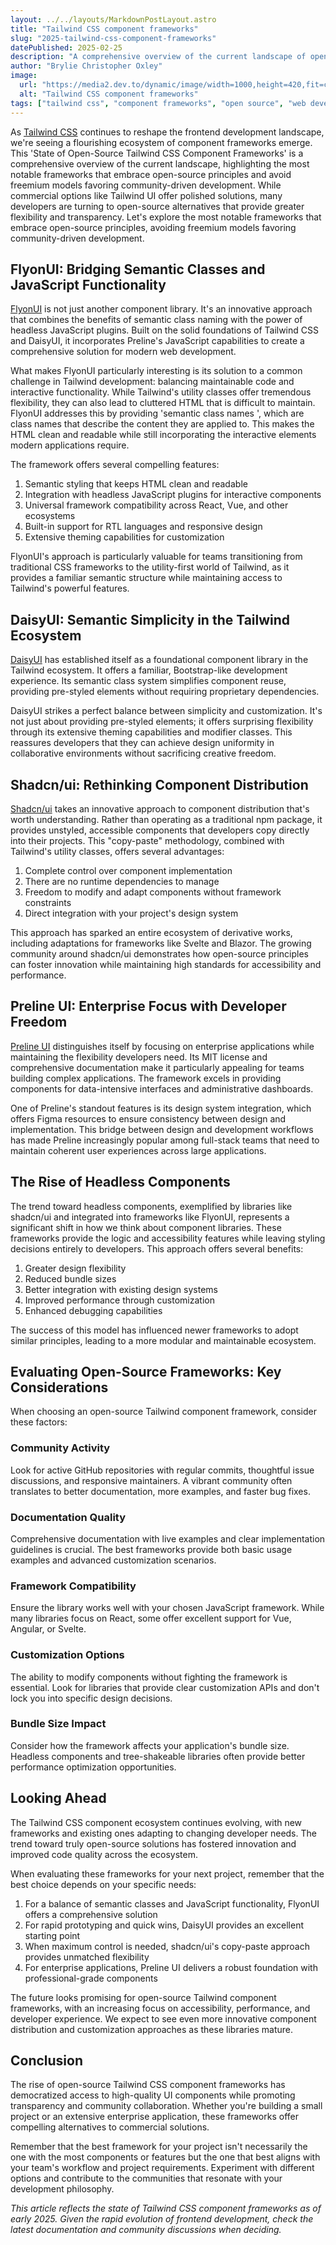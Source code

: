 ```yaml
---
layout: ../../layouts/MarkdownPostLayout.astro
title: "Tailwind CSS component frameworks"
slug: "2025-tailwind-css-component-frameworks"
datePublished: 2025-02-25
description: "A comprehensive overview of the current landscape of open-source Tailwind CSS component frameworks."
author: "Brylie Christopher Oxley"
image:
  url: "https://media2.dev.to/dynamic/image/width=1000,height=420,fit=cover,gravity=auto,format=auto/https%3A%2F%2Fdev-to-uploads.s3.amazonaws.com%2Fuploads%2Farticles%2Fmvnn8bkeli9b4jwcambs.jpg"
  alt: "Tailwind CSS component frameworks"
tags: ["tailwind css", "component frameworks", "open source", "web development"]
---
```

As [Tailwind CSS](https://tailwindcss.com/) continues to reshape the frontend development landscape, we're seeing a flourishing ecosystem of component frameworks emerge. This 'State of Open-Source Tailwind CSS Component Frameworks' is a comprehensive overview of the current landscape, highlighting the most notable frameworks that embrace open-source principles and avoid freemium models favoring community-driven development. While commercial options like Tailwind UI offer polished solutions, many developers are turning to open-source alternatives that provide greater flexibility and transparency. Let's explore the most notable frameworks that embrace open-source principles, avoiding freemium models favoring community-driven development.

## FlyonUI: Bridging Semantic Classes and JavaScript Functionality

[FlyonUI](https://flyonui.com/) is not just another component library. It's an innovative approach that combines the benefits of semantic class naming with the power of headless JavaScript plugins. Built on the solid foundations of Tailwind CSS and DaisyUI, it incorporates Preline's JavaScript capabilities to create a comprehensive solution for modern web development.

What makes FlyonUI particularly interesting is its solution to a common challenge in Tailwind development: balancing maintainable code and interactive functionality. While Tailwind's utility classes offer tremendous flexibility, they can also lead to cluttered HTML that is difficult to maintain. FlyonUI addresses this by providing 'semantic class names ', which are class names that describe the content they are applied to. This makes the HTML clean and readable while still incorporating the interactive elements modern applications require.

The framework offers several compelling features:

1. Semantic styling that keeps HTML clean and readable
2. Integration with headless JavaScript plugins for interactive components
3. Universal framework compatibility across React, Vue, and other ecosystems
4. Built-in support for RTL languages and responsive design
5. Extensive theming capabilities for customization

FlyonUI's approach is particularly valuable for teams transitioning from traditional CSS frameworks to the utility-first world of Tailwind, as it provides a familiar semantic structure while maintaining access to Tailwind's powerful features.

## DaisyUI: Semantic Simplicity in the Tailwind Ecosystem

[DaisyUI](https://daisyui.com/) has established itself as a foundational component library in the Tailwind ecosystem. It offers a familiar, Bootstrap-like development experience. Its semantic class system simplifies component reuse, providing pre-styled elements without requiring proprietary dependencies.

DaisyUI strikes a perfect balance between simplicity and customization. It's not just about providing pre-styled elements; it offers surprising flexibility through its extensive theming capabilities and modifier classes. This reassures developers that they can achieve design uniformity in collaborative environments without sacrificing creative freedom.

## Shadcn/ui: Rethinking Component Distribution

[Shadcn/ui](https://ui.shadcn.com/) takes an innovative approach to component distribution that's worth understanding. Rather than operating as a traditional npm package, it provides unstyled, accessible components that developers copy directly into their projects. This "copy-paste" methodology, combined with Tailwind's utility classes, offers several advantages:

1. Complete control over component implementation
2. There are no runtime dependencies to manage
3. Freedom to modify and adapt components without framework constraints
4. Direct integration with your project's design system

This approach has sparked an entire ecosystem of derivative works, including adaptations for frameworks like Svelte and Blazor. The growing community around shadcn/ui demonstrates how open-source principles can foster innovation while maintaining high standards for accessibility and performance.

## Preline UI: Enterprise Focus with Developer Freedom

[Preline UI](https://preline.co/) distinguishes itself by focusing on enterprise applications while maintaining the flexibility developers need. Its MIT license and comprehensive documentation make it particularly appealing for teams building complex applications. The framework excels in providing components for data-intensive interfaces and administrative dashboards.

One of Preline's standout features is its design system integration, which offers Figma resources to ensure consistency between design and implementation. This bridge between design and development workflows has made Preline increasingly popular among full-stack teams that need to maintain coherent user experiences across large applications.

## The Rise of Headless Components

The trend toward headless components, exemplified by libraries like shadcn/ui and integrated into frameworks like FlyonUI, represents a significant shift in how we think about component libraries. These frameworks provide the logic and accessibility features while leaving styling decisions entirely to developers. This approach offers several benefits:

1. Greater design flexibility
2. Reduced bundle sizes
3. Better integration with existing design systems
4. Improved performance through customization
5. Enhanced debugging capabilities

The success of this model has influenced newer frameworks to adopt similar principles, leading to a more modular and maintainable ecosystem.

## Evaluating Open-Source Frameworks: Key Considerations

When choosing an open-source Tailwind component framework, consider these factors:

### Community Activity

Look for active GitHub repositories with regular commits, thoughtful issue discussions, and responsive maintainers. A vibrant community often translates to better documentation, more examples, and faster bug fixes.

### Documentation Quality

Comprehensive documentation with live examples and clear implementation guidelines is crucial. The best frameworks provide both basic usage examples and advanced customization scenarios.

### Framework Compatibility

Ensure the library works well with your chosen JavaScript framework. While many libraries focus on React, some offer excellent support for Vue, Angular, or Svelte.

### Customization Options

The ability to modify components without fighting the framework is essential. Look for libraries that provide clear customization APIs and don't lock you into specific design decisions.

### Bundle Size Impact

Consider how the framework affects your application's bundle size. Headless components and tree-shakeable libraries often provide better performance optimization opportunities.

## Looking Ahead

The Tailwind CSS component ecosystem continues evolving, with new frameworks and existing ones adapting to changing developer needs. The trend toward truly open-source solutions has fostered innovation and improved code quality across the ecosystem.

When evaluating these frameworks for your next project, remember that the best choice depends on your specific needs:

1. For a balance of semantic classes and JavaScript functionality, FlyonUI offers a comprehensive solution
2. For rapid prototyping and quick wins, DaisyUI provides an excellent starting point
3. When maximum control is needed, shadcn/ui's copy-paste approach provides unmatched flexibility
4. For enterprise applications, Preline UI delivers a robust foundation with professional-grade components

The future looks promising for open-source Tailwind component frameworks, with an increasing focus on accessibility, performance, and developer experience. We expect to see even more innovative component distribution and customization approaches as these libraries mature.

## Conclusion

The rise of open-source Tailwind CSS component frameworks has democratized access to high-quality UI components while promoting transparency and community collaboration. Whether you're building a small project or an extensive enterprise application, these frameworks offer compelling alternatives to commercial solutions.

Remember that the best framework for your project isn't necessarily the one with the most components or features but the one that best aligns with your team's workflow and project requirements. Experiment with different options and contribute to the communities that resonate with your development philosophy.

_This article reflects the state of Tailwind CSS component frameworks as of early 2025. Given the rapid evolution of frontend development, check the latest documentation and community discussions when deciding._
